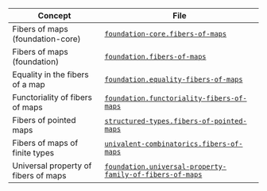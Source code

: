 | Concept                              | File                                                                                                                  |
| ------------------------------------ | --------------------------------------------------------------------------------------------------------------------- |
| Fibers of maps (foundation-core)     | [`foundation-core.fibers-of-maps`](foundation-core.fibers-of-maps.md)                                                 |
| Fibers of maps (foundation)          | [`foundation.fibers-of-maps`](foundation.fibers-of-maps.md)                                                           |
| Equality in the fibers of a map      | [`foundation.equality-fibers-of-maps`](foundation.equality-fibers-of-maps.md)                                         |
| Functoriality of fibers of maps      | [`foundation.functoriality-fibers-of-maps`](foundation.functoriality-fibers-of-maps.md)                               |
| Fibers of pointed maps               | [`structured-types.fibers-of-pointed-maps`](structured-types.fibers-of-pointed-maps.md)                               |
| Fibers of maps of finite types       | [`univalent-combinatorics.fibers-of-maps`](univalent-combinatorics.fibers-of-maps.md)                                 |
| Universal property of fibers of maps | [`foundation.universal-property-family-of-fibers-of-maps`](foundation.universal-property-family-of-fibers-of-maps.md) |
